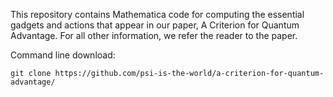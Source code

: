 This repository contains Mathematica code for computing the essential gadgets and actions that appear in our paper, A Criterion for Quantum Advantage. For all other information, we refer the reader to the paper.

Command line download:

````git clone https://github.com/psi-is-the-world/a-criterion-for-quantum-advantage/````
